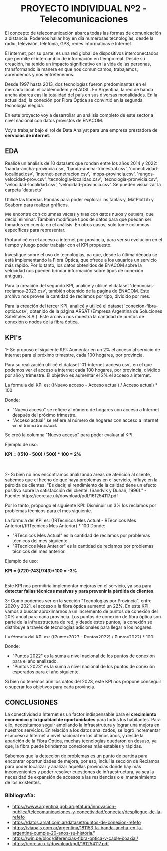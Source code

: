 <h1 align='center'>
 <b>PROYECTO INDIVIDUAL Nº2 - Telecomunicaciones</b>
</h1>
 
<div>
<p>El concepto de telecomunicación abarca todas las formas de comunicación a distancia. Podemos hallar hoy en día numerosas tecnologías, desde la radio, televisión, telefonía, GPS, redes informáticas e Internet.</p>
<p>El internet, por su parte, es una red global de dispositivos interconectados que permite el intercambio de información en tiempo real. Desde su creación, ha tenido un impacto significativo en la vida de las personas, transformando la manera en que nos comunicamos, trabajamos, aprendemos y nos entretenemos.</p>
<p>Desde 1997 hasta 2013, dos tecnologías fueron predominantes en el mercado local: el cablemódem y el ADSL. En Argentina, la red de banda ancha abarca casi la totalidad del país en sus diversas modalidades. En la actualidad, la conexión por Fibra Óptica se convirtió en la segunda tecnología elegida.</p>
</div>

<div>
<p>En este proyecto voy a desarrollar un análisis completo de este sector a nivel nacional con datos provistos de ENACOM.</p>
<p>Voy a trabajar bajo el rol de Data Analyst para una empresa prestadora de <b>servicios de internet</b>.</p>
</div>


<div>
<h2>EDA</h2>
<p>Realicé un análisis de 10 datasets que rondan entre los años 2014 y 2022: 'banda-ancha-provincia.csv', 'banda-ancha-trimestral.csv', 'conectividad-localidad.csv', 'internet-penetracion.csv', 'mbps-provincia.csv', 'rangos-velocidad-prov.csv', 'tecnologia-localidad.csv', 'tecnologia-pronvicia.csv', 'velocidad-localidad.csv', 'velocidad-provincia.csv'. Se pueden visualizar la carpeta 'datasets' </p>
<p>Utilicé las librerías Pandas para poder explorar las tablas y, MatPlotLib y Seaborn para realizar gráficos.</p>
<p>Me encontré con columnas vacías y filas con datos nulos y outliers, que decidí eliminar. También modifiqué tipos de datos para que puedan ser tomados en cuenta en el análisis. En otros casos, solo tomé columnas específicas para representar.</p>
<p>Profundicé en el acceso a internet por provincia, para ver su evolución en el tiempo y luego poder trabajar con el KPI propuesto.</p>
<p>Investigué sobre el uso de tecnologías, ya que, desde la última década se está implementando la Fibra Óptica, que ofrece a los usuarios un servicio más rápido. Por lo tanto, los datos obtenidos de ENACOM sobre la velocidad nos pueden brindar información sobre tipos de conexión antiguas.</p>
<p>Para la creación del segundo KPI, analicé y utilicé el dataset 'denuncias-reclamos-2023.csv', también obtenido de la página de ENACOM. Este archivo nos provee la cantidad de reclamos por tipo, dividido por mes.</p>
<p>Para la creación del tercer KPI, analicé y utilicé el dataset 'conexion-fibra-optica.csv', obtenido de la página ARSAT (Empresa Argentina de Soluciones Satelitales S.A.). Este archivo nos muestra la cantidad de puntos de conexión o nodos de la fibra óptica.</p>

<p></p>
</div>

<h2>KPI's</h2>
<div>
<p>1- Se propuso el siguiente KPI: Aumentar en un 2% el acceso al servicio de internet para el próximo trimestre, cada 100 hogares, por provincia.</p>
<p>Para su realización utilicé el dataset '01-internet-acceso.csv', en el que podemos ver el acceso a internet cada 100 hogares, por provincia, dividido por año y trimestre.
El objetivo es aumentar el 2% el acceso a internet. 

<p>La formula del KPI es: ((Nuevo acceso - Acceso actual) / Acceso actual) * 100 </p>
Donde:

- "Nuevo acceso" se refiere al número de hogares con acceso a Internet después del próximo trimestre.
- "Acceso actual" se refiere al número de hogares con acceso a Internet en el trimestre actual.
<p>Se creó la columna "Nuevo acceso" para poder evaluar al KPI.</p>

<p>Ejemplo de uso:</p>
<b>KPI = ((510 - 500) / 500) * 100 = 2%</b>
</div>
<br><br>
<div>
<p>2- Si bien no nos encontramos analizando áreas de atención al cliente, sabemos que el hecho de que haya problemas en el servicio, influye en la pérdida de clientes. "Es decir, el rendimiento de la calidad tiene un efecto positivo sobre la satisfacción del cliente.
(Sandvik y Duhan, 1996)." - Fuente: https://core.ac.uk/download/pdf/161254117.pdf</p>

<p>Por lo tanto, propongo el siguiente KPI: Disminuir un 3% los reclamos por problemas técnicos para el mes siguiente.</p>
La fórmula del KPI es: ((RTecnicos Mes Actual - RTecnicos Mes Anterior)/(RTecnicos Mes Anterior) * 100
Donde:

- "RTecnicos Mes Actual" es la cantidad de reclamos por problemas técnicos del mes siguiente. 
- "RTecnicos Mes Anterior" es la cantidad de reclamos por problemas técnicos del mes anterior.


<p>Ejemplo de uso:</p>
<b>KPI = ((720-743)/743)*100 = -3%</b>
<br><br>
<p>Este KPI nos permitiría implementar mejoras en el servicio, ya sea para <b>detectar fallas técnicas masivas y para prevenir la pérdida de clientes</b>.</p>
</div>

<p>3- Como podemos ver en la sección "Tecnologías por Provincia", entre 2020 y 2021, el acceso a la fibra óptica aumentó un 22%. En este KPI, vamos a buscar aproximarnos a un incremento de puntos de conexión del 20% anual para cada provincia. Los puntos de conexión de fibra óptica son parte de la infraestructura de red, y desde estos puntos, la conexión se distribuye a través de tecnologías adicionales para llegar a los hogares.</p>

<p>La fórmula del KPI es: ((Puntos2023 - Puntos2022) / Puntos2022) * 100</p>
Donde:

- "Puntos 2022" es la suma a nivel nacional de los puntos de conexión para el año analizado.
- "Puntos 2023" es la suma a nivel nacional de los puntos de conexión esperados para el año siguiente.


<p>Si bien no tenemos aún los datos del 2023, este KPI nos propone conseguir o superar los objetivos para cada provincia.</p>

<h2>CONCLUSIONES</h2>
<p>La conectividad a Internet es un factor indispensable para el <b>crecimiento económico y la igualdad de oportunidades</b> para todos los habitantes. Para ello, necesitamos seguir ampliando la infraestrutura y lograr una mejora en nuestros servicios. En relación a los datos analizados, se logró incrementar el acceso a Internet a nivel nacional en los últimos años, y desde la aparición de la Fibra Óptica, muchas tecnologías quedaron en desuso, ya que, la fibra puede brindarnos conexiones más estables y rápidas.</p>
<p>Sabemos que la detección de problemas es un punto de partida para encontrar oportunidades de mejora, por eso, incluí la sección de Reclamos para poder localizar y analizar aquellas provincias donde hay más inconvenientes y poder resolver cuestiones de infraestructura, ya sea la necesidad de expansión de accesos a las residencias o el mantenimiento de los existentes.</p>

<h3>Bibliografía:</h3>
<p>

- https://www.argentina.gob.ar/jefatura/innovacion-publica/telecomunicaciones-y-conectividad/conectar/despliegue-de-la-refefo
- https://datos.arsat.com.ar/dataset/puntos-de-conexion-refefo 
- https://viapais.com.ar/argentina/181153-la-banda-ancha-en-la-argentina-cumple-20-anos-su-historia/'
- https://win.pe/blog/diferencias-fibra-optica-y-cable-coaxial/
- https://core.ac.uk/download/pdf/161254117.pdf

</p>